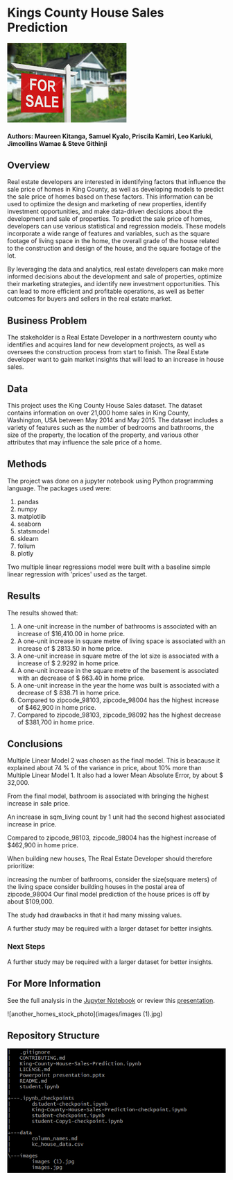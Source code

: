 # Kings County House Sales Prediction

![homes_stock_photo](images/images.jpg)

#### Authors: Maureen Kitanga, Samuel Kyalo, Priscila Kamiri, Leo Kariuki, Jimcollins Wamae & Steve Githinji

## Overview
Real estate developers are interested in identifying factors that influence the sale price of homes in King County, as well as developing models to predict the sale price of homes based on these factors. This information can be used to optimize the design and marketing of new properties, identify investment opportunities, and make data-driven decisions about the development and sale of properties. To predict the sale price of homes, developers can use various statistical and regression models. These models incorporate a wide range of features and variables, such as the square footage of living space in the home, the overall grade of the house related to the construction and design of the house, and the square footage of the lot.

By leveraging the data and analytics, real estate developers can make more informed decisions about the development and sale of properties, optimize their marketing strategies, and identify new investment opportunities. This can lead to more efficient and profitable operations, as well as better outcomes for buyers and sellers in the real estate market.




## Business Problem
The stakeholder is a Real Estate Developer in a northwestern county who identifies and acquires land for new development projects, as well as oversees the construction process from start to finish. The Real Estate developer want to gain market insights that will lead to an increase in house sales.



## Data
This project uses the King County House Sales dataset. The dataset contains information on over 21,000 home sales in King County, Washington, USA between May 2014 and May 2015. The dataset includes a variety of features such as the number of bedrooms and bathrooms, the size of the property, the location of the property, and various other attributes that may influence the sale price of a home.



## Methods
The project was done on a jupyter notebook using Python programming language. 
The packages used were:
1. pandas
2. numpy
3. matplotlib
4. seaborn
5. statsmodel
6. sklearn
7. folium
8. plotly

Two multiple linear regressions model were built with a baseline simple linear regression with 'prices' used as the target.

## Results

The results showed that:

1. A one-unit increase in the number of bathrooms is associated with an increase of $16,410.00 in home price.
2. A one-unit increase in square metre of living space is associated with an increase of $ 2813.50 in home price.
3. A one-unit increase in square metre of the lot size is associated with a increase of $ 2.9292 in home price.
4. A one-unit increase in the square metre of the basement is associated with an decrease of $ 663.40 in home price.
5. A one-unit increase in the year the home was built is associated with a decrease of $ 838.71 in home price.
6. Compared to zipcode_98103, zipcode_98004 has the highest increase of $462,900 in home price.
7. Compared to zipcode_98103, zipcode_98092 has the highest decrease of $381,700 in home price.

## Conclusions
Multiple Linear Model 2 was chosen as the final model. This is beacause it explained about 74 % of the variance in price, about 10% more than Multiple Linear Model 1. It also had a lower Mean Absolute Error, by about $ 32,000.

From the final model, bathroom is associated with bringing the highest increase in sale price.

An increase in sqm_living count by 1 unit had the second highest associated increase in price.

Compared to zipcode_98103, zipcode_98004 has the highest increase of $462,900 in home price.

When building new houses, The Real Estate Developer should therefore prioritize:

increasing the number of bathrooms,
consider the size(square meters) of the living space
consider building houses in the postal area of zipcode_98004
Our final model prediction of the house prices is off by about $109,000.

The study had drawbacks in that it had many missing values.

A further study may be required with a larger dataset for better insights.



### Next Steps

A further study may be required with a larger dataset for better insights.



## For More Information

See the full analysis in the [Jupyter Notebook](https://github.com/stevegithinji/King-County-House-Sales-Model/blob/master/King-County-House-Sales-Prediction.ipynb) or review this [presentation](https://github.com/stevegithinji/King-County-House-Sales-Model/blob/master/Powerpoint%20presentation.pptx).


![another_homes_stock_photo](images/images (1).jpg)


## Repository Structure

![repository structure](images/Capture.PNG)




